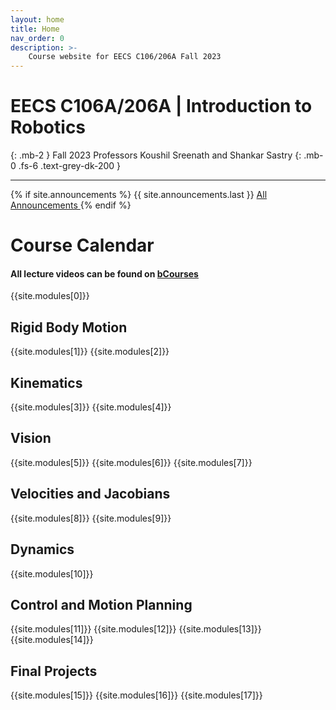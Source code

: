 ```yaml
---
layout: home
title: Home
nav_order: 0
description: >-
    Course website for EECS C106/206A Fall 2023
---
```

<!-- <div class="parallax-window" data-parallax="scroll" data-image-src="/assets/background.png" data-speed="0.1">/div> -->
# EECS C106A/206A | Introduction to Robotics
{: .mb-2 }
Fall 2023
Professors Koushil Sreenath and Shankar Sastry
{: .mb-0 .fs-6 .text-grey-dk-200 }

<hr>

{% if site.announcements %}
{{ site.announcements.last }}
<a href="{{ site.baseurl }}/announcements" class="btn btn-outline fs-3">
  All Announcements
</a>
{% endif %}

# Course Calendar

#### All lecture videos can be found on [bCourses](https://bcourses.berkeley.edu/courses/1522763/external_tools/78985)

{{site.modules[0]}}

## Rigid Body Motion
{{site.modules[1]}}
{{site.modules[2]}}

## Kinematics
{{site.modules[3]}}
{{site.modules[4]}}

## Vision
{{site.modules[5]}}
{{site.modules[6]}}
{{site.modules[7]}}

## Velocities and Jacobians
{{site.modules[8]}}
{{site.modules[9]}}

## Dynamics
{{site.modules[10]}}

## Control and Motion Planning
{{site.modules[11]}}
{{site.modules[12]}}
{{site.modules[13]}}
{{site.modules[14]}}

## Final Projects
{{site.modules[15]}}
{{site.modules[16]}}
{{site.modules[17]}}

